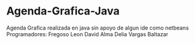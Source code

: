 # Agenda-Grafica-Java
Agenda Grafica realizada en java sin apoyo de algun ide como netbeans
Programadores:
Fregoso Leon David
Alma Delia Vargas Baltazar
